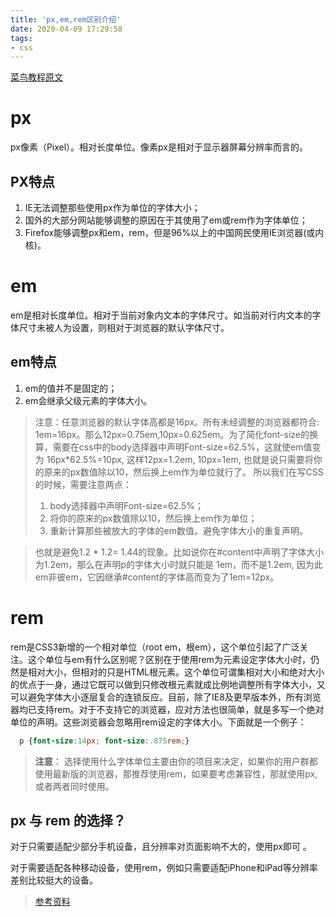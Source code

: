 ```yaml
---
title: 'px,em,rem区别介绍'
date: 2020-04-09 17:29:58
tags: 
- css
---
```


[菜鸟教程原文](https://www.runoob.com/w3cnote/px-em-rem-different.html)

# px

px像素（Pixel）。相对长度单位。像素px是相对于显示器屏幕分辨率而言的。

## PX特点

1. IE无法调整那些使用px作为单位的字体大小；
2. 国外的大部分网站能够调整的原因在于其使用了em或rem作为字体单位；
3. Firefox能够调整px和em，rem，但是96%以上的中国网民使用IE浏览器(或内核)。

# em

em是相对长度单位。相对于当前对象内文本的字体尺寸。如当前对行内文本的字体尺寸未被人为设置，则相对于浏览器的默认字体尺寸。

## em特点

1. em的值并不是固定的；
2. em会继承父级元素的字体大小。

> 注意：任意浏览器的默认字体高都是16px。所有未经调整的浏览器都符合: 1em=16px。那么12px=0.75em,10px=0.625em。为了简化font-size的换算，需要在css中的body选择器中声明Font-size=62.5%，这就使em值变为 16px*62.5%=10px, 这样12px=1.2em, 10px=1em, 也就是说只需要将你的原来的px数值除以10，然后换上em作为单位就行了。
> 所以我们在写CSS的时候，需要注意两点：
> 1. body选择器中声明Font-size=62.5%；
> 2. 将你的原来的px数值除以10，然后换上em作为单位；
> 3. 重新计算那些被放大的字体的em数值。避免字体大小的重复声明。  

> 也就是避免1.2 * 1.2= 1.44的现象。比如说你在#content中声明了字体大小为1.2em，那么在声明p的字体大小时就只能是   1em，而不是1.2em, 因为此em非彼em，它因继承#content的字体高而变为了1em=12px。

# rem
rem是CSS3新增的一个相对单位（root em，根em），这个单位引起了广泛关注。这个单位与em有什么区别呢？区别在于使用rem为元素设定字体大小时，仍然是相对大小，但相对的只是HTML根元素。这个单位可谓集相对大小和绝对大小的优点于一身，通过它既可以做到只修改根元素就成比例地调整所有字体大小，又可以避免字体大小逐层复合的连锁反应。目前，除了IE8及更早版本外，所有浏览器均已支持rem。对于不支持它的浏览器，应对方法也很简单，就是多写一个绝对单位的声明。这些浏览器会忽略用rem设定的字体大小。下面就是一个例子：

``` css
  p {font-size:14px; font-size:.875rem;}
```

>**注意**： 选择使用什么字体单位主要由你的项目来决定，如果你的用户群都使用最新版的浏览器，那推荐使用rem，如果要考虑兼容性，那就使用px,或者两者同时使用。

## px 与 rem 的选择？
对于只需要适配少部分手机设备，且分辨率对页面影响不大的，使用px即可 。

对于需要适配各种移动设备，使用rem，例如只需要适配iPhone和iPad等分辨率差别比较挺大的设备。


> [参考资料](https://zhuanlan.zhihu.com/p/28915418)